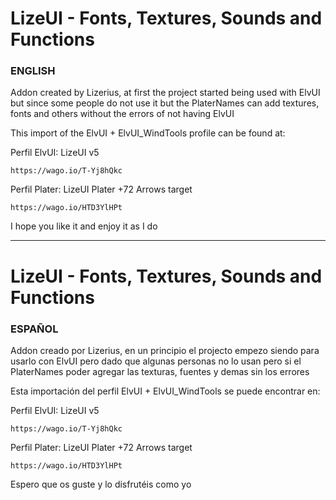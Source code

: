 # LizeUI - Fonts, Textures, Sounds and Functions

### ENGLISH
Addon created by Lizerius, at first the project started being used with ElvUI but since some people do not use it but the PlaterNames can add textures, fonts and others without the errors of not having ElvUI

This import of the ElvUI + ElvUI_WindTools profile can be found at:

Perfil ElvUI: LizeUI v5
```
https://wago.io/T-Yj8hQkc
```
Perfil Plater: LizeUI Plater +72 Arrows target
```
https://wago.io/HTD3YlHPt
```

I hope you like it and enjoy it as I do

-----

# LizeUI - Fonts, Textures, Sounds and Functions

### ESPAÑOL
Addon creado por Lizerius, en un principio el projecto empezo siendo para usarlo con ElvUI pero dado que algunas personas no lo usan pero si el PlaterNames poder agregar las texturas, fuentes y demas sin los errores

Esta importación del perfil ElvUI + ElvUI_WindTools se puede encontrar en:

Perfil ElvUI: LizeUI v5
```
https://wago.io/T-Yj8hQkc
```
Perfil Plater: LizeUI Plater +72 Arrows target
```
https://wago.io/HTD3YlHPt
```
Espero que os guste y lo disfrutéis como yo
